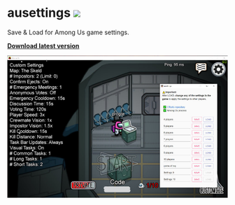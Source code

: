 # ausettings <img src="icon.ico" width="32">

Save &amp; Load for Among Us game settings.

**[Download latest version](https://github.com/progre/ausettings/releases)**

![](screenshot.jpg)
